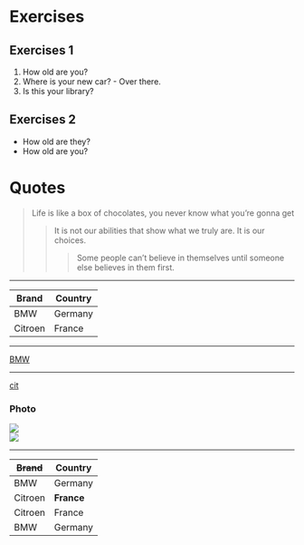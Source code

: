 <!---

Hi Ilya
-->
# Exercises 
## Exercises 1
1. How old are you?
2. Where is your new car? - Over there.
3. Is this your library?
## Exercises 2
* How old are they?
* How old are you?
# Quotes
> Life is like a box of chocolates, you never know what you’re gonna get 
>> It is not our abilities that show what we truly are. It is our choices.
>>> Some people can’t believe in themselves until someone else believes in them first.
***
|Brand  | Country|
|------ | -------|
|BMW    | Germany|
|Citroen| France |
---
[BMW](https://autoidea.by/)
***
[cit](https://www.citroen.by/)  

### Photo
![](https://www.google.com/imgres?imgurl=https%3A%2F%2Fstatic.street-beat.ru%2Fupload%2Fiblock%2Ff53%2Ff53ec2598001700eb83501a9ae68d0e0.jpg&imgrefurl=https%3A%2F%2Fstreet-beat.ru%2Fhistory%2Fjordan%2F&tbnid=b2T5PFbREfjQcM&vet=12ahUKEwj0nqGA6O7yAhVRiYsKHW5bCSUQMygKegUIARDbAQ..i&docid=1-a2uWJdV0dVRM&w=750&h=750&q=%D0%B4%D0%B6%D0%BE%D1%80%D0%B4%D0%B0%D0%BD&ved=2ahUKEwj0nqGA6O7yAhVRiYsKHW5bCSUQMygKegUIARDbAQ)  
![](https://www.google.com/url?sa=i&url=https%3A%2F%2F24smi.org%2Fcelebrity%2F3763-maikl-dzhordan.html&psig=AOvVaw3_m2W01jj33R6Fb5jWq9ze&ust=1631171098161000&source=images&cd=vfe&ved=0CAsQjRxqFwoTCJiVnIHo7vICFQAAAAAdAAAAABAD)  
***
| ~~Brand~~  | Country |
| ------ | ------- |
| BMW    | Germany |
| Citroen| **France**  |
| Citroen| France  |
| BMW    | Germany |
 
